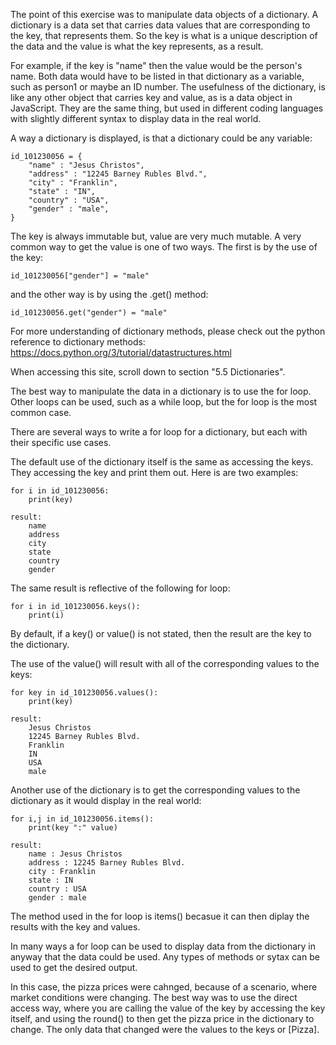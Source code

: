 The point of this exercise was to manipulate data objects of a dictionary. A dictionary is a data set that carries data values that are corresponding to the key, that represents them. So the key is what is a unique description of the data and the value is what the key represents, as a result. 

For example, if the key is "name" then the value would be the person's name. Both data would have to be listed in that dictionary as a variable, such as person1 or maybe an ID number. The usefulness of the dictionary, is like any other object that carries key and value, as is a data object in JavaScript. They are the same thing, but used in different coding languages with slightly different syntax to display data in the real world. 

A way a dictionary is displayed, is that a dictionary could be any variable:
    
    id_101230056 = {
        "name" : "Jesus Christos",
        "address" : "12245 Barney Rubles Blvd.",
        "city" : "Franklin",
        "state" : "IN",
        "country" : "USA",
        "gender" : "male",
    }

The key is always immutable but, value are very much mutable. A very common way to get the value is one of two ways. The first is by the use of the key:
    
    id_101230056["gender"] = "male"

and the other way is by using the .get() method:

    id_101230056.get("gender") = "male"

For more understanding of dictionary methods, please check out the python reference to dictionary methods: https://docs.python.org/3/tutorial/datastructures.html

When accessing this site, scroll down to section "5.5 Dictionaries".

The best way to manipulate the data in a dictionary is to use the for loop. Other loops can be used, such as a while loop, but the for loop is the most common case. 

There are several ways to write a for loop for a dictionary, but each with their specific use cases. 

The default use of the dictionary itself is the same as accessing the keys. They accessing the key and print them out. Here is are two examples:

    for i in id_101230056:
        print(key)

    result: 
        name
        address
        city
        state
        country
        gender

The same result is reflective of the following for loop:

    for i in id_101230056.keys():
        print(i)

By default, if a key() or value() is not stated, then the result are the key to the dictionary.

The use of the value() will result with all of the corresponding values to the keys:

    for key in id_101230056.values():
        print(key)

    result:
        Jesus Christos
        12245 Barney Rubles Blvd.
        Franklin
        IN
        USA
        male

Another use of the dictionary is to get the corresponding values to the dictionary as it would display in the real world:

    for i,j in id_101230056.items():
        print(key ":" value)

    result:
        name : Jesus Christos
        address : 12245 Barney Rubles Blvd.
        city : Franklin
        state : IN
        country : USA
        gender : male

The method used in the for loop is items() becasue it can then diplay the results with the key and values. 

In many ways a for loop can be used to display data from the dictionary in anyway that the data could be used. Any types of methods or sytax can be used to get the desired output.

In this case, the pizza prices were cahnged, because of a scenario, where market conditions were changing. The best way was to use the direct access way, where you are calling the value of the key by accessing the key itself, and using the round() to then get the pizza price in the dictionary to change. The only data that changed were the values to the keys or [Pizza].

